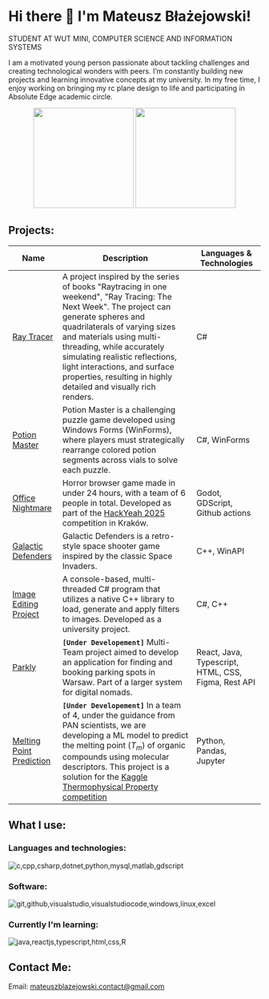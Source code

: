 # Hi there 👋 I'm Mateusz Błażejowski!
STUDENT AT WUT MINI, COMPUTER SCIENCE AND INFORMATION SYSTEMS



I am a motivated young person passionate about tackling challenges and creating technological wonders with peers. I’m constantly building new projects and learning innovative concepts at my university. In my free time, I enjoy working on bringing my rc plane design to life and participating in Absolute Edge academic circle. 


<p align="center">
  <img style="height: 200px; align: center;" src="https://github-readme-stats.vercel.app/api?username=MateuszBlazejowski&theme=vue-dark&show_icons=true&hide_border=true&count_private=true" />
  <img style="height: 200px; align: center;" src="https://github-readme-stats.vercel.app/api/top-langs/?username=MateuszBlazejowski&langs_count=8&theme=vue-dark&show_icons=true&hide_border=true&layout=compact&hide=Jupyter%20Notebook" />
</p>

##  Projects:

|  Name |  Description | Languages & Technologies |
| ------- | ----------- | ------------ |
| [Ray Tracer](https://github.com/MateuszBlazejowski/RayTracer) | A project inspired by the series of books "Raytracing in one weekend", "Ray Tracing: The Next Week". The project can generate spheres and quadrilaterals of varying sizes and materials using multi-threading, while accurately simulating realistic reflections, light interactions, and surface properties, resulting in highly detailed and visually rich renders. | C# |
| [Potion Master](https://github.com/MateuszBlazejowski/PotionMaster) | Potion Master is a challenging puzzle game developed using Windows Forms (WinForms), where players must strategically rearrange colored potion segments across vials to solve each puzzle.  | C#, WinForms |
| [Office Nightmare](https://github.com/Middle-Endian-HackYeah25/OfficeNightmare) | Horror browser game made in under 24 hours, with a team of 6 people in total. Developed as part of the [HackYeah 2025](https://hackyeah.pl/pl/#contact) competition in Kraków. | Godot, GDScript, Github actions|
| [Galactic Defenders](https://github.com/MateuszBlazejowski/GalacticDefenders) | Galactic Defenders is a retro-style space shooter game inspired by the classic Space Invaders. | C++, WinAPI |
| [Image Editing Project](https://github.com/MateuszBlazejowski/Image_Editing_Project) | A console-based, multi-threaded C# program that utilizes a native C++ library to load, generate and apply filters to images. Developed as a university project. | C#, C++ |
| [ Parkly]() | **`[Under Developement]`** Multi-Team project aimed to develop an application for finding and booking parking spots in Warsaw. Part of a larger system for digital nomads. | React, Java, Typescript, HTML, CSS, Figma, Rest API |
| [Melting Point Prediction]() | **`[Under Developement]`** In a team of 4, under the guidance from PAN scientists, we are developing a ML model to predict the melting point ($T_m$) of organic compounds using molecular descriptors. This project is a solution for the [Kaggle Thermophysical Property competition](https://www.kaggle.com/competitions/melting-point/overview) | Python, Pandas, Jupyter|

## What I use:

### Languages and technologies:

![c,cpp,csharp,dotnet,python,mysql,matlab,gdscript](https://skills.syvixor.com/api/icons?raius=25&perline=15&i=c,cpp,csharp,dotnet,python,mysql,matlab,arduino)


### Software:

![git,github,visualstudio,visualstudiocode,windows,linux,excel](https://skills.syvixor.com/api/icons?radius=25&perline=15&i=git,github,visualstudio,visualstudiocode,godot,windows,linux,excel)


### Currently I'm learning:

![java,reactjs,typescript,html,css,R](https://skills.syvixor.com/api/icons?radius=25&perline=15&i=java,reactjs,typescript,html,css,R,docker)


## Contact Me:
Email: mateuszblazejowski.contact@gmail.com
